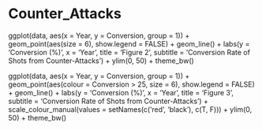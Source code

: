 # Counter_Attacks

ggplot(data, aes(x = Year, y = Conversion, group = 1)) +
geom_point(aes(size = 6), show.legend = FALSE) +
geom_line() +
labs(y = ‘Conversion (%)’, x = ‘Year’, title = ‘Figure 2’, subtitle = ‘Conversion Rate of Shots from Counter-Attacks’) +
ylim(0, 50) +
theme_bw()

ggplot(data, aes(x = Year, y = Conversion, group = 1)) +
geom_point(aes(colour = Conversion > 25, size = 6), show.legend = FALSE) +
geom_line() +
labs(y = ‘Conversion (%)’, x = ‘Year’, title = ‘Figure 3’, subtitle = ‘Conversion Rate of Shots from Counter-Attacks’) +
scale_colour_manual(values = setNames(c(‘red’, ‘black’), c(T, F))) +
ylim(0, 50) +
theme_bw()
